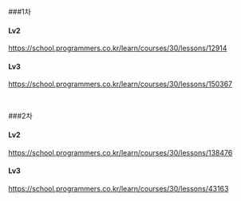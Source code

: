 ###1차
#### Lv2
https://school.programmers.co.kr/learn/courses/30/lessons/12914
#### Lv3
https://school.programmers.co.kr/learn/courses/30/lessons/150367

<br>

###2차
#### Lv2
https://school.programmers.co.kr/learn/courses/30/lessons/138476
#### Lv3
https://school.programmers.co.kr/learn/courses/30/lessons/43163